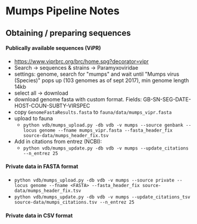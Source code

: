 # Mumps Pipeline Notes

## Obtaining / preparing sequences

#### Publically available sequences (ViPR)
* https://www.viprbrc.org/brc/home.spg?decorator=vipr
* Search -> sequences & strains -> Paramyxoviridae
* settings: genome, search for "mumps" and wait until "Mumps virus (Species)" pops up (103 genomes as of sept 2017), min genome length 14kb
* select all -> download
* download genome fasta with custom format. Fields: GB-SN-SEG-DATE-HOST-COUN-SUBTY-VIRSPEC
* copy `GenomeFastaResults.fasta` to `fauna/data/mumps_vipr.fasta`
* upload to fauna
  * `python vdb/mumps_upload.py -db vdb -v mumps --source genbank --locus genome --fname mumps_vipr.fasta --fasta_header_fix source-data/mumps_header_fix.tsv`
* Add in citations from entrez (NCBI):
  * `python vdb/mumps_update.py -db vdb -v mumps --update_citations --n_entrez 25`

#### Private data in FASTA format
* `python vdb/mumps_upload.py -db vdb -v mumps --source private --locus genome --fname <FASTA> --fasta_header_fix source-data/mumps_header_fix.tsv`
* `python vdb/mumps_update.py -db vdb -v mumps --update_citations_tsv source-data/mumps_citations.tsv --n_entrez 25`
#### Private data in CSV format
